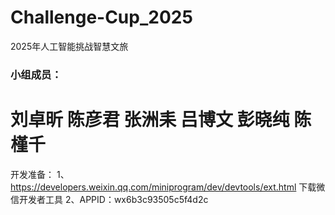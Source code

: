 # Challenge-Cup_2025
2025年人工智能挑战智慧文旅
### 小组成员：

刘卓昕
陈彦君
张洲耒
吕博文
彭晓纯
陈槿千
======

开发准备：
1、https://developers.weixin.qq.com/miniprogram/dev/devtools/ext.html 下载微信开发者工具
2、APPID：wx6b3c93505c5f4d2c